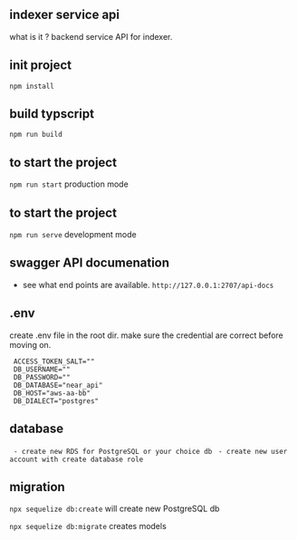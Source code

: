 ## indexer service api
  what is it ? backend service API for indexer.

## init project
 `npm install` 

## build typscript
  `npm run build` 

## to start the project 
  `npm run start` production mode

## to start the project 
  `npm run serve` development mode

## swagger API documenation
  * see what end points are available. 
  `http://127.0.0.1:2707/api-docs`

## .env 
 create .env file in the root dir. make sure the credential are correct before moving on.

 ```
  ACCESS_TOKEN_SALT=""
  DB_USERNAME=""
  DB_PASSWORD=""
  DB_DATABASE="near_api"
  DB_HOST="aws-aa-bb"
  DB_DIALECT="postgres"

 ```
## database 
  ` - create new RDS for PostgreSQL or your choice db`
  ` - create new user account with create database role`

## migration
  
  `npx sequelize db:create` will create new PostgreSQL db

  `npx sequelize db:migrate` creates models

